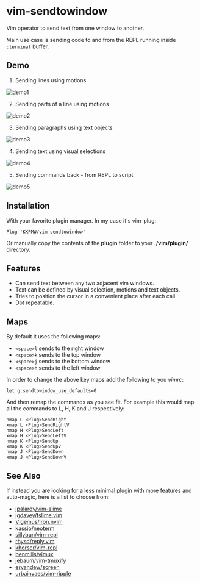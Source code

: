 # vim-sendtowindow

Vim operator to send text from one window to another.

Main use case is sending code to and from the REPL running inside `:terminal` buffer.

## Demo ##

1. Sending lines using motions

![demo1](https://i.imgur.com/qsB11um.gif)

2. Sending parts of a line using motions

![demo2](https://i.imgur.com/wSzV7nV.gif)

3. Sending paragraphs using text objects

![demo3](https://i.imgur.com/gmJ6mow.gif)

4. Sending text using visual selections

![demo4](https://i.imgur.com/mp6F160.gif)

5. Sending commands back - from REPL to script

![demo5](https://i.imgur.com/jhEcq7g.gif)

## Installation ##

With your favorite plugin manager. In my case it's vim-plug:

`Plug 'KKPMW/vim-sendtowindow'`

Or manually copy the contents of the **plugin** folder to your
**./vim/plugin/** directory.

## Features ##

* Can send text between any two adjacent vim windows.
* Text can be defined by visual selection, motions and text objects.
* Tries to position the cursor in a convenient place after each call.
* Dot repeatable.

## Maps ##

By default it uses the following maps:

* `<space>l` sends to the right window
* `<space>k` sends to the top window
* `<space>j` sends to the bottom window
* `<space>h` sends to the left window

In order to change the above key maps add the following to you *vimrc*:

    let g:sendtowindow_use_defaults=0

And then remap the commands as you see fit.
For example this would map all the commands to L, H, K and J respectively:

    nmap L <Plug>SendRight
    xmap L <Plug>SendRightV
    nmap H <Plug>SendLeft
    xmap H <Plug>SendLeftV
    nmap K <Plug>SendUp
    xmap K <Plug>SendUpV
    nmap J <Plug>SendDown
    xmap J <Plug>SendDownV

## See Also ##

If instead you are looking for a less minimal plugin with more features and auto-magic, here is a list to choose from:

- [jpalardy/vim-slime](https://github.com/jpalardy/vim-slime)
- [jgdavey/tslime.vim](https://github.com/jgdavey/tslime.vim)
- [Vigemus/iron.nvim](https://github.com/Vigemus/iron.nvim)
- [kassio/neoterm](https://github.com/kassio/neoterm)
- [sillybun/vim-repl](https://github.com/sillybun/vim-repl)
- [rhysd/reply.vim](https://github.com/rhysd/reply.vim)
- [khorser/vim-repl](https://github.com/khorser/vim-repl)
- [benmills/vimux](https://github.com/benmills/vimux)
- [jebaum/vim-tmuxify](https://github.com/jebaum/vim-tmuxify)
- [ervandew/screen](https://github.com/ervandew/screen)
- [urbainvaes/vim-ripple](https://github.com/urbainvaes/vim-ripple)

